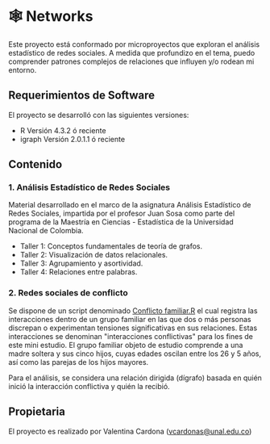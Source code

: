 # 🕸️ Networks

Este proyecto está conformado por microproyectos que exploran el análisis estadístico de redes sociales. A medida que profundizo en el tema, puedo comprender patrones complejos de relaciones que influyen y/o rodean mi entorno.

## Requerimientos de Software
El proyecto se desarrolló con las siguientes versiones:

- R Versión 4.3.2 ó reciente
- igraph Versión 2.0.1.1 ó reciente

## Contenido

### 1. Análisis Estadístico de Redes Sociales
Material desarrollado en el marco de la asignatura Análisis Estadístico de Redes Sociales, impartida por el profesor Juan Sosa como parte del programa de la Maestría en Ciencias - Estadística de la Universidad Nacional de Colombia.
* Taller 1: Conceptos fundamentales de teoría de grafos.
* Taller 2: Visualización de datos relacionales.
* Taller 3: Agrupamiento y asortividad.
* Taller 4: Relaciones entre palabras.

### 2. Redes sociales de conflicto

Se dispone de un script denominado [Conflicto familiar.R](./1.%20Redes%20Sociales%20de%20Conflicto/Conflicto%20familiar.R) el cual registra las interacciones dentro de un grupo familiar en las que dos o más personas discrepan o experimentan tensiones significativas en sus relaciones. Estas interacciones se denominan "interacciones conflictivas" para los fines de este mini estudio. El grupo familiar objeto de estudio comprende a una madre soltera y sus cinco hijos, cuyas edades oscilan entre los 26 y 5 años, así como las parejas de los hijos mayores.

Para el análisis, se considera una relación dirigida (dígrafo) basada en quién inició la interacción conflictiva y quién la recibió.

## Propietaria

El proyecto es realizado por Valentina Cardona (vcardonas@unal.edu.co)